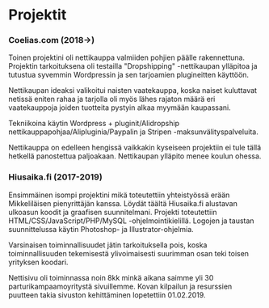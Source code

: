 # Projektit


<h3>Coelias.com (2018->)</h3>

Toinen projektini oli nettikauppa valmiiden pohjien päälle rakennettuna. Projektin tarkoituksena oli testailla "Dropshipping" -nettikaupan ylläpitoa ja tutustua syvemmin Wordpressin ja sen tarjoamien plugineitten käyttöön.

Nettikaupan ideaksi valikoitui naisten vaatekauppa, koska naiset kuluttavat netissä eniten rahaa ja tarjolla oli myös lähes rajaton määrä eri vaatekauppoja joiden tuotteita pystyin alkaa myymään kaupassani.

Tekniikoina käytin Wordpress + pluginit/Alidropship nettikauppapohjaa/Alipluginia/Paypalin ja Stripen -maksunvälityspalveluita.

Nettikauppa on edelleen hengissä vaikkakin kyseiseen projektiin ei tule tällä hetkellä panostettua paljoakaan. Nettikaupan ylläpito menee koulun ohessa.

<h3>Hiusaika.fi (2017-2019)</h3>

Ensimmäinen isompi projektini mikä toteutettiin yhteistyössä erään Mikkeliläisen pienyrittäjän kanssa. Löydät täältä Hiusaika.fi alustavan ulkoasun koodit ja graafisen suunnitelmani. Projekti toteutettiin HTML/CSS/JavaScript/PHP/MySQL -ohjelmointikielillä. Logojen ja taustan suunnittelussa käytin Photoshop- ja Illustrator-ohjelmia.

Varsinaisen toiminnallisuudet jätin tarkoituksella pois, koska toiminnallisuuden tekemisestä ylivoimaisesti suurimman osan teki toisen yrityksen koodari.

Nettisivu oli toiminnassa noin 8kk minkä aikana saimme yli 30 parturikampaamoyritystä sivuillemme. Kovan kilpailun ja resurssien puutteen takia sivuston kehittäminen lopetettiin 01.02.2019.
